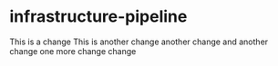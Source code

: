 # infrastructure-pipeline

This is a change
This is another change
another change
and another change
one more change
change
